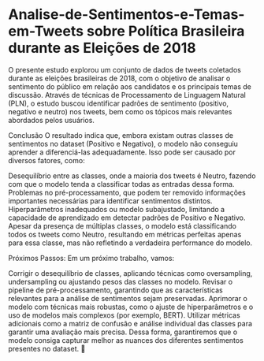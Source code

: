 # Analise-de-Sentimentos-e-Temas-em-Tweets sobre Política Brasileira durante as Eleições de 2018
O presente estudo explorou um conjunto de dados de tweets coletados durante as eleições brasileiras de 2018, com o objetivo de analisar o sentimento do público em relação aos candidatos e os principais temas de discussão. Através de técnicas de Processamento de Linguagem Natural (PLN), o estudo buscou identificar padrões de sentimento (positivo, negativo e neutro) nos tweets, bem como os tópicos mais relevantes abordados pelos usuários.

Conclusão
O resultado indica que, embora existam outras classes de sentimentos no dataset (Positivo e Negativo), o modelo não conseguiu aprender a diferenciá-las adequadamente. Isso pode ser causado por diversos fatores, como:

Desequilíbrio entre as classes, onde a maioria dos tweets é Neutro, fazendo com que o modelo tenda a classificar todas as entradas dessa forma.
Problemas no pré-processamento, que podem ter removido informações importantes necessárias para identificar sentimentos distintos.
Hiperparâmetros inadequados ou modelo subajustado, limitando a capacidade de aprendizado em detectar padrões de Positivo e Negativo.
Apesar da presença de múltiplas classes, o modelo está classificando todos os tweets como Neutro, resultando em métricas perfeitas apenas para essa classe, mas não refletindo a verdadeira performance do modelo.

Próximos Passos:
Em um próximo trabalho, vamos:

Corrigir o desequilíbrio de classes, aplicando técnicas como oversampling, undersampling ou ajustando pesos das classes no modelo.
Revisar o pipeline de pré-processamento, garantindo que as características relevantes para a análise de sentimentos sejam preservadas.
Aprimorar o modelo com técnicas mais robustas, como o ajuste de hiperparâmetros e o uso de modelos mais complexos (por exemplo, BERT).
Utilizar métricas adicionais como a matriz de confusão e análise individual das classes para garantir uma avaliação mais precisa.
Dessa forma, garantiremos que o modelo consiga capturar melhor as nuances dos diferentes sentimentos presentes no dataset. 🚀
